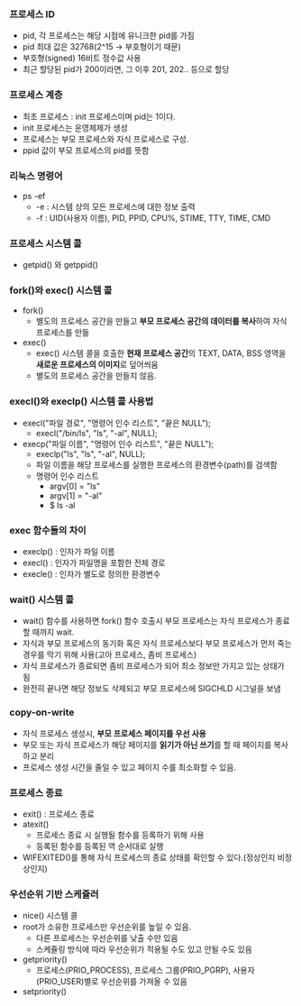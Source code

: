 ### 프로세스 ID
- pid, 각 프로세스는 해당 시점에 유니크한 pid를 가짐
- pid 최대 값은  32768(2^15 → 부호형이기 때문)
- 부호형(signed) 16비트 정수값 사용
- 최근 할당된 pid가 200이라면, 그 이후 201, 202.. 등으로 할당

### 프로세스 계층
- 최초 프로세스 : init 프로세스이며 pid는 1이다.
- init 프로세스는 운영체제가 생성
- 프로세스는 부모 프로세스와 자식 프로세스로 구성.
- ppid 값이 부모 프로세스의 pid를 뜻함


### 리눅스 명령어
- ps -ef
  - -e : 시스템 상의 모든 프로세스에 대한 정보 출력
  - -f : UID(사용자 이름), PID, PPID, CPU%, STIME, TTY, TIME, CMD
  

### 프로세스 시스템 콜
- getpid() 와 getppid()


### fork()와 exec() 시스템 콜
- fork()
  - 별도의 프로세스 공간을 만들고 **부모 프로세스 공간의 데이터를 복사**하여 자식 프로세스를 만듦
- exec()
  - exec() 시스템 콜을 호출한 **현재 프로세스 공간**의 TEXT, DATA, BSS 영역을 **새로운 프로세스의 이미지**로 덮어씌움
  - 별도의 프로세스 공간을 만들지 않음.


### execl()와 execlp() 시스템 콜 사용법
- execl("파일 경로", "명령어 인수 리스트", "끝은 NULL");
  - execl("/bin/ls", "ls", "-al", NULL);
- execp("파일 이름", "명령어 인수 리스트", "끝은 NULL");
  - execlp("ls", "ls", "-al", NULL);
  - 파일 이름을 해당 프로세스를 실행한 프로세스의 환경변수(path)를 검색함
  - 명령어 인수 리스트
    - argv[0] = "ls"
    - argv[1] = "-al"
    - $ ls -al

### exec 함수들의 차이
- execlp() : 인자가 파일 이름
- execl() : 인자가 파일명을 포함한 전체 경로
- execle() : 인자가 별도로 정의한 환경변수


### wait() 시스템 콜
- wait() 함수를 사용하면 fork() 함수 호출시 부모 프로세스는 자식 프로세스가 종료할 때까지 wait.
- 자식과 부모 프로세스의 동기화 혹은 자식 프로세스보다 부모 프로세스가 먼저 죽는 경우를 막기 위해 사용(고아 프로세스, 좀비 프로세스)
- 자식 프로세스가 종료되면 좀비 프로세스가 되어 최소 정보만 가지고 있는 상태가 됨
- 완전히 끝나면 해당 정보도 삭제되고 부모 프로세스에 SIGCHLD 시그널을 보냄

### copy-on-write
- 자식 프로세스 생성시, **부모 프로세스 페이지를 우선 사용**
- 부모 또는 자식 프로세스가 해당 페이지를 **읽기가 아닌 쓰기**를 할 때 페이지를 복사하고 분리
- 프로세스 생성 시간을 줄일 수 있고 페이지 수를 최소화할 수 있음.


### 프로세스 종료
- exit() : 프로세스 종료
- atexit()
  - 프로세스 종료 시 실행될 함수를 등록하기 위해 사용
  - 등록된 함수를 등록된 역 순서대로 실행
- WIFEXITED()를 통해 자식 프로세스의 종료 상태를 확인할 수 있다.(정상인지 비정상인지)

### 우선순위 기반 스케쥴러
- nice() 시스템 콜
- root가 소유한 프로세스만 우선순위를 높일 수 있음.
  - 다른 프로세스는 우선순위를 낮출 수만 있음
  - 스케쥴링 방식에 따라 우선순위가 적용될 수도 있고 안될 수도 있음
- getpriority()
  - 프로세스(PRIO_PROCESS), 프로세스 그룹(PRIO_PGRP), 사용자(PRIO_USER)별로 우선순위를 가져올 수 있음
- setpriority()